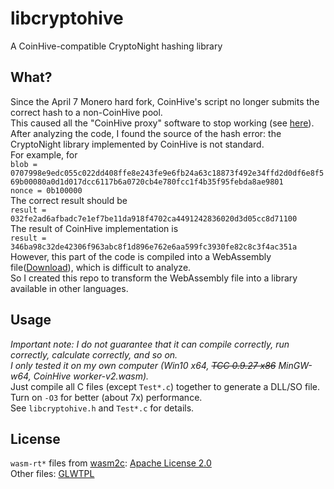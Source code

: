 # libcryptohive #
A CoinHive-compatible CryptoNight hashing library
  
## What? ##
Since the April 7 Monero hard fork, CoinHive's script no longer submits the correct hash to a non-CoinHive pool.  
This caused all the "CoinHive proxy" software to stop working (see [here](https://github.com/cazala/coin-hive-stratum/issues/167)).  
After analyzing the code, I found the source of the hash error: the CryptoNight library implemented by CoinHive is not standard.  
For example, for  
`blob = 0707998e9edc055c022dd408ffe8e243fe9e6fb24a63c18873f492e34ffd2d0df6e8f569b00080a0d1d017dcc6117b6a0720cb4e780fcc1f4b35f95febda8ae9801`  
`nonce = 0b100000`  
The correct result should be  
`result = 032fe2ad6afbadc7e1ef7be11da918f4702ca4491242836020d3d05cc8d71100`  
The result of CoinHive implementation is  
`result = 346ba98c32de42306f963abc8f1d896e762e6aa599fc3930fe82c8c3f4ac351a`  
However, this part of the code is compiled into a WebAssembly file([Download](https://coinhive.com/lib/worker-v2.wasm)), which is difficult to analyze.  
So I created this repo to transform the WebAssembly file into a library available in other languages.  
  
## Usage ##
*Important note: I do not guarantee that it can compile correctly, run correctly, calculate correctly, and so on.  
I only tested it on my own computer (Win10 x64, ~~TCC 0.9.27 x86~~ MinGW-w64, CoinHive worker-v2.wasm).*  
Just compile all C files (except `Test*.c`) together to generate a DLL/SO file.  
Turn on `-O3` for better (about 7x) performance.  
See `libcryptohive.h` and `Test*.c` for details.  
  
## License ##
`wasm-rt*` files from [wasm2c](https://github.com/WebAssembly/wabt/tree/master/wasm2c): [Apache License 2.0](http://www.apache.org/licenses/LICENSE-2.0)  
Other files: [GLWTPL](https://github.com/me-shaon/GLWTPL/blob/master/LICENSE)  
